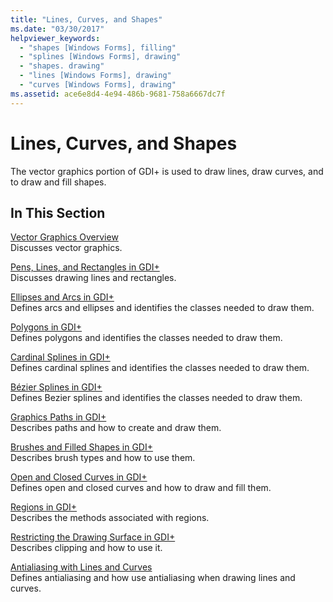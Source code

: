 ```yaml
---
title: "Lines, Curves, and Shapes"
ms.date: "03/30/2017"
helpviewer_keywords: 
  - "shapes [Windows Forms], filling"
  - "splines [Windows Forms], drawing"
  - "shapes. drawing"
  - "lines [Windows Forms], drawing"
  - "curves [Windows Forms], drawing"
ms.assetid: ace6e8d4-4e94-486b-9681-758a6667dc7f
---
```

# Lines, Curves, and Shapes
The vector graphics portion of GDI+ is used to draw lines, draw curves, and to draw and fill shapes.  
  
## In This Section  
 [Vector Graphics Overview](vector-graphics-overview.md)  
 Discusses vector graphics.  
  
 [Pens, Lines, and Rectangles in GDI+](pens-lines-and-rectangles-in-gdi.md)  
 Discusses drawing lines and rectangles.  
  
 [Ellipses and Arcs in GDI+](ellipses-and-arcs-in-gdi.md)  
 Defines arcs and ellipses and identifies the classes needed to draw them.  
  
 [Polygons in GDI+](polygons-in-gdi.md)  
 Defines polygons and identifies the classes needed to draw them.  
  
 [Cardinal Splines in GDI+](cardinal-splines-in-gdi.md)  
 Defines cardinal splines and identifies the classes needed to draw them.  
  
 [Bézier Splines in GDI+](bezier-splines-in-gdi.md)  
 Defines Bezier splines and identifies the classes needed to draw them.  
  
 [Graphics Paths in GDI+](graphics-paths-in-gdi.md)  
 Describes paths and how to create and draw them.  
  
 [Brushes and Filled Shapes in GDI+](brushes-and-filled-shapes-in-gdi.md)  
 Describes brush types and how to use them.  
  
 [Open and Closed Curves in GDI+](open-and-closed-curves-in-gdi.md)  
 Defines open and closed curves and how to draw and fill them.  
  
 [Regions in GDI+](regions-in-gdi.md)  
 Describes the methods associated with regions.  
  
 [Restricting the Drawing Surface in GDI+](restricting-the-drawing-surface-in-gdi.md)  
 Describes clipping and how to use it.  
  
 [Antialiasing with Lines and Curves](antialiasing-with-lines-and-curves.md)  
 Defines antialiasing and how use antialiasing when drawing lines and curves.
